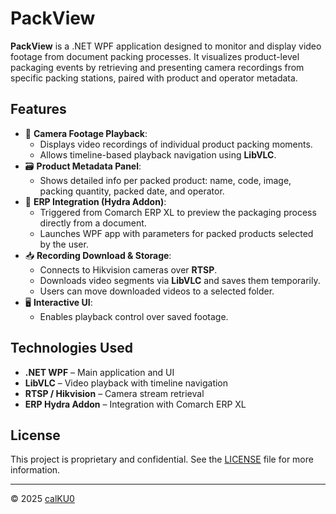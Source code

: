 # PackView

**PackView** is a .NET WPF application designed to monitor and display video footage from document packing processes. It visualizes product-level packaging events by retrieving and presenting camera recordings from specific packing stations, paired with product and operator metadata.

## Features

- 🎥 **Camera Footage Playback**:
  - Displays video recordings of individual product packing moments.
  - Allows timeline-based playback navigation using **LibVLC**.
- 🗃️ **Product Metadata Panel**:
  - Shows detailed info per packed product: name, code, image, packing quantity, packed date, and operator.
- 🧩 **ERP Integration (Hydra Addon)**:
  - Triggered from Comarch ERP XL to preview the packaging process directly from a document.
  - Launches WPF app with parameters for packed products selected by the user.
- 📥 **Recording Download & Storage**:
  - Connects to Hikvision cameras over **RTSP**.
  - Downloads video segments via **LibVLC** and saves them temporarily.
  - Users can move downloaded videos to a selected folder.
- 🖥️ **Interactive UI**:
  - Enables playback control over saved footage.

## Technologies Used

- **.NET WPF** – Main application and UI
- **LibVLC** – Video playback with timeline navigation
- **RTSP / Hikvision** – Camera stream retrieval
- **ERP Hydra Addon** – Integration with Comarch ERP XL

## License

This project is proprietary and confidential. See the [LICENSE](LICENSE) file for more information.

---

© 2025 [calKU0](https://github.com/calKU0)

